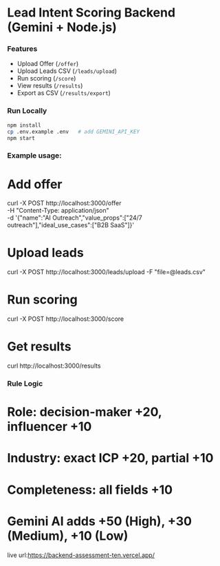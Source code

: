 # Lead Intent Scoring Backend (Gemini + Node.js)

### Features
- Upload Offer (`/offer`)
- Upload Leads CSV (`/leads/upload`)
- Run scoring (`/score`)
- View results (`/results`)
- Export as CSV (`/results/export`)

### Run Locally
```bash
npm install
cp .env.example .env   # add GEMINI_API_KEY
npm start

```
### Example usage:
# Add offer
curl -X POST http://localhost:3000/offer \
 -H "Content-Type: application/json" \
 -d '{"name":"AI Outreach","value_props":["24/7 outreach"],"ideal_use_cases":["B2B SaaS"]}'

# Upload leads
curl -X POST http://localhost:3000/leads/upload -F "file=@leads.csv"

# Run scoring
curl -X POST http://localhost:3000/score

# Get results
curl http://localhost:3000/results

### Rule Logic
# Role: decision-maker +20, influencer +10
# Industry: exact ICP +20, partial +10
# Completeness: all fields +10
# Gemini AI adds +50 (High), +30 (Medium), +10 (Low)


live url:https://backend-assessment-ten.vercel.app/

